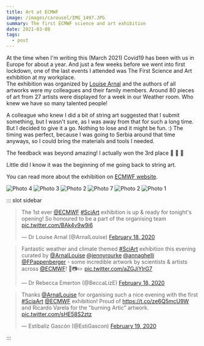 ```yaml
---
title: Art at ECMWF
image: /images/carousel/IMG_1497.JPG
summary: The first ECMWF science and art exhibition
date: 2021-03-08
tags:
  - post
---
```


At the time when I'm writing this (March 2021) Covid19 has been with us in Europe for about a year. And just a few weeks before we went into first lockdown, one of the last events I attended was The First Science and Art exhibition at my workplace.  
The exhibition was organized by [Louise Arnal](https://twitter.com/ArnalLouise) and the authors of all artworks were my colleagues and their family members. Around 80 pieces of art from 27 artists were displayed for a week in our Weather room. Who knew we have so many talented people!

A colleague who knew I did a bit of string art suggested that I submit something, but I wasn't sure, as I was away from that for such a long time. But I decided to give it a go. Nothing to lose and it might be fun. :) The timing was perfect, because I was going to Serbia around that time anyways, so I could bring the materials and tools I needed.

The feedback was beyond amazing! I actually won the 3rd place 🥉 🎉 🥳

Little did I know it was the beginning of me going back to string art.

You can read more about the exhibition on [ECMWF website](https://www.ecmwf.int/en/about/media-centre/science-blog/2020/first-ecmwf-science-and-art-exhibition).

![Photo 4](/images/posts/art_at_ecmwf4.jpg#half)
![Photo 3](/images/posts/art_at_ecmwf3.jpg#half)
![Photo 2](/images/posts/art_at_ecmwf2.jpg#half)
![Photo 7](/images/posts/art_at_ecmwf7.jpg#half)
![Photo 2](/images/posts/art_at_ecmwf6.jpg#half)
![Photo 1](/images/posts/art_at_ecmwf1.jpg#half)

::: slot sidebar

<blockquote class="twitter-tweet"><p lang="en" dir="ltr">The 1st ever <a href="https://twitter.com/ECMWF?ref_src=twsrc%5Etfw">@ECMWF</a> <a href="https://twitter.com/hashtag/SciArt?src=hash&amp;ref_src=twsrc%5Etfw">#SciArt</a> exhibition is up &amp; ready for tonight&#39;s opening! So honoured to be a part of the organising team <a href="https://t.co/BAk4v9w9i6">pic.twitter.com/BAk4v9w9i6</a></p>&mdash; Dr Louise Arnal (@ArnalLouise) <a href="https://twitter.com/ArnalLouise/status/1229815448214044674?ref_src=twsrc%5Etfw">February 18, 2020</a></blockquote> <script async src="https://platform.twitter.com/widgets.js" charset="utf-8"></script>

<blockquote class="twitter-tweet"><p lang="en" dir="ltr">Fantastic weather and climate themed <a href="https://twitter.com/hashtag/SciArt?src=hash&amp;ref_src=twsrc%5Etfw">#SciArt</a> exhibition this evening curated by <a href="https://twitter.com/ArnalLouise?ref_src=twsrc%5Etfw">@ArnalLouise</a> <a href="https://twitter.com/jennyrourke?ref_src=twsrc%5Etfw">@jennyrourke</a> <a href="https://twitter.com/annaghelli?ref_src=twsrc%5Etfw">@annaghelli</a> <a href="https://twitter.com/FPappenberger?ref_src=twsrc%5Etfw">@FPappenberger</a> - some incredible artwork by scientists &amp; artists across <a href="https://twitter.com/ECMWF?ref_src=twsrc%5Etfw">@ECMWF</a>! 🎨📷✏️ <a href="https://t.co/aZGJiYlrG7">pic.twitter.com/aZGJiYlrG7</a></p>&mdash; Dr Rebecca Emerton (@BeccaLizE) <a href="https://twitter.com/BeccaLizE/status/1229834493780951041?ref_src=twsrc%5Etfw">February 18, 2020</a></blockquote> <script async src="https://platform.twitter.com/widgets.js" charset="utf-8"></script>

<blockquote class="twitter-tweet"><p lang="en" dir="ltr">Thanks <a href="https://twitter.com/ArnalLouise?ref_src=twsrc%5Etfw">@ArnalLouise</a> for organising such a nice evening with the first <a href="https://twitter.com/hashtag/SciaArt?src=hash&amp;ref_src=twsrc%5Etfw">#SciaArt</a> <a href="https://twitter.com/ECMWF?ref_src=twsrc%5Etfw">@ECMWF</a> exhibition! Proud of <a href="https://t.co/ze6Q5mcU9W">https://t.co/ze6Q5mcU9W</a> and Ricardo Varela for the &quot;burning Artic&quot; artwork. <a href="https://t.co/sHE58S2ztz">pic.twitter.com/sHE58S2ztz</a></p>&mdash; Estíbaliz Gascón (@EstiGascon) <a href="https://twitter.com/EstiGascon/status/1230095797204725760?ref_src=twsrc%5Etfw">February 19, 2020</a></blockquote> <script async src="https://platform.twitter.com/widgets.js" charset="utf-8"></script>

:::
